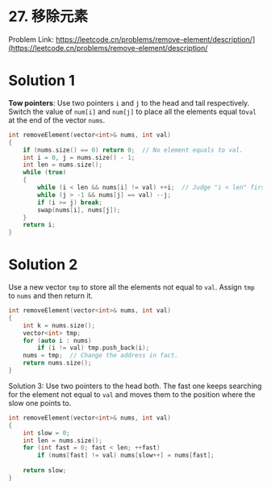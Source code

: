 # 27. 移除元素
Problem Link: https://leetcode.cn/problems/remove-element/description/](https://leetcode.cn/problems/remove-element/description/

# Solution 1

**Tow pointers**: Use two pointers `i` and `j` to the head and tail respectively. Switch the value of `num[i]` and `num[j]` to place all the elements equal to`val` at the end of the vector `nums`.
```cpp
int removeElement(vector<int>& nums, int val)
{
	if (nums.size() == 0) return 0;  // No element equals to val.
	int i = 0, j = nums.size() - 1;
	int len = nums.size();
	while (true)
	{
	    while (i < len && nums[i] != val) ++i;  // Judge "i < len" first to avoid out-of-bounds.
	    while (j > -1 && nums[j] == val) --j;
	    if (i >= j) break;
	    swap(nums[i], nums[j]);
	}
	return i;
}
```

# Solution 2

Use a new vector `tmp` to store all the elements not equal to `val`. Assign `tmp` to `nums` and then return it.
```cpp
int removeElement(vector<int>& nums, int val)
{
	int k = nums.size();
	vector<int> tmp;
	for (auto i : nums)
		if (i != val) tmp.push_back(i);
	nums = tmp;  // Change the address in fact.
	return nums.size();
}
```

Solution 3: Use two pointers to the head both. The fast one keeps searching for the element not equal to `val` and moves them to the position where the slow one points to.
```cpp
int removeElement(vector<int>& nums, int val)
{
	int slow = 0;
	int len = nums.size();
	for (int fast = 0; fast < len; ++fast)
		if (nums[fast] != val) nums[slow++] = nums[fast];
	
	return slow;
}
```
